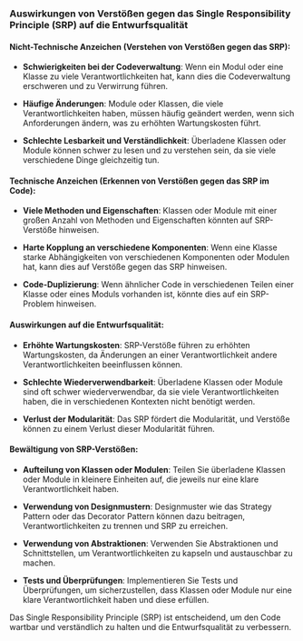 ### Auswirkungen von Verstößen gegen das Single Responsibility Principle (SRP) auf die Entwurfsqualität

#### Nicht-Technische Anzeichen (Verstehen von Verstößen gegen das SRP):

- **Schwierigkeiten bei der Codeverwaltung**: Wenn ein Modul oder eine Klasse zu viele Verantwortlichkeiten hat, kann dies die Codeverwaltung erschweren und zu Verwirrung führen.

- **Häufige Änderungen**: Module oder Klassen, die viele Verantwortlichkeiten haben, müssen häufig geändert werden, wenn sich Anforderungen ändern, was zu erhöhten Wartungskosten führt.

- **Schlechte Lesbarkeit und Verständlichkeit**: Überladene Klassen oder Module können schwer zu lesen und zu verstehen sein, da sie viele verschiedene Dinge gleichzeitig tun.

#### Technische Anzeichen (Erkennen von Verstößen gegen das SRP im Code):

- **Viele Methoden und Eigenschaften**: Klassen oder Module mit einer großen Anzahl von Methoden und Eigenschaften könnten auf SRP-Verstöße hinweisen.

- **Harte Kopplung an verschiedene Komponenten**: Wenn eine Klasse starke Abhängigkeiten von verschiedenen Komponenten oder Modulen hat, kann dies auf Verstöße gegen das SRP hinweisen.

- **Code-Duplizierung**: Wenn ähnlicher Code in verschiedenen Teilen einer Klasse oder eines Moduls vorhanden ist, könnte dies auf ein SRP-Problem hinweisen.

#### Auswirkungen auf die Entwurfsqualität:

- **Erhöhte Wartungskosten**: SRP-Verstöße führen zu erhöhten Wartungskosten, da Änderungen an einer Verantwortlichkeit andere Verantwortlichkeiten beeinflussen können.

- **Schlechte Wiederverwendbarkeit**: Überladene Klassen oder Module sind oft schwer wiederverwendbar, da sie viele Verantwortlichkeiten haben, die in verschiedenen Kontexten nicht benötigt werden.

- **Verlust der Modularität**: Das SRP fördert die Modularität, und Verstöße können zu einem Verlust dieser Modularität führen.

#### Bewältigung von SRP-Verstößen:

- **Aufteilung von Klassen oder Modulen**: Teilen Sie überladene Klassen oder Module in kleinere Einheiten auf, die jeweils nur eine klare Verantwortlichkeit haben.

- **Verwendung von Designmustern**: Designmuster wie das Strategy Pattern oder das Decorator Pattern können dazu beitragen, Verantwortlichkeiten zu trennen und SRP zu erreichen.

- **Verwendung von Abstraktionen**: Verwenden Sie Abstraktionen und Schnittstellen, um Verantwortlichkeiten zu kapseln und austauschbar zu machen.

- **Tests und Überprüfungen**: Implementieren Sie Tests und Überprüfungen, um sicherzustellen, dass Klassen oder Module nur eine klare Verantwortlichkeit haben und diese erfüllen.

Das Single Responsibility Principle (SRP) ist entscheidend, um den Code wartbar und verständlich zu halten und die Entwurfsqualität zu verbessern.
